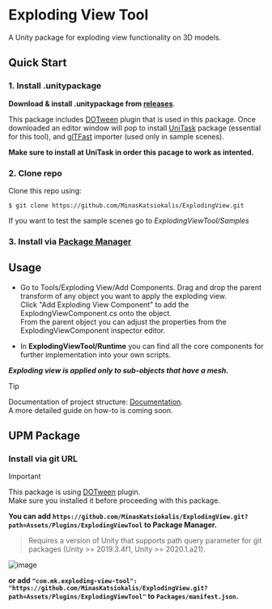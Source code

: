 # Exploding View Tool
A Unity package for exploding view functionality on 3D models.

## Quick Start
### 1. Install .unitypackage
**Download & install .unitypackage from [releases](https://github.com/MinasKatsiokalis/ExplodingView/releases)**.

This package includes [DOTween](https://assetstore.unity.com/packages/tools/animation/dotween-hotween-v2-27676#description) plugin that is used in this package.
Once downloaded an editor window will pop to install [UniTask](https://github.com/Cysharp/UniTask) package (essential for this tool), 
and [glTFast](https://docs.unity3d.com/Packages/com.unity.cloud.gltfast@6.4/manual/index.html) importer (used only in sample scenes).

**Make sure to install at UniTask in order this pacage to work as intented.**

### 2. Clone repo
Clone this repo using: 
```
$ git clone https://github.com/MinasKatsiokalis/ExplodingView.git
```
If you want to test the sample scenes go to *ExplodingViewTool/Samples*

### 3. Install via [Package Manager](https://github.com/MinasKatsiokalis/ExplodingView?tab=readme-ov-file#install-via-git-url) 

## Usage

- Go to Tools/Exploding View/Add Components. Drag and drop the parent transform of any object you want to apply the exploding view.<br>
Click "Add Exploding View Component" to add the ExplodngViewComponent.cs onto the object.<br>
From the parent object you can adjust the properties from the ExplodingViewComponent inspector editor.<br>

- In **ExplodingViewTool/Runtime** you can find all the core components for further implementation into your own scripts.


***Exploding view is applied only to sub-objects that have a mesh.***

> [!TIP]
> Documentation of project structure: [Documentation](https://minaskatsiokalis.github.io/exploding-view/documentation/html/index.html). <br>
> A more detailed guide on how-to is coming soon.

## UPM Package
### Install via git URL

> [!IMPORTANT]
> This package is using [DOTween](https://assetstore.unity.com/packages/tools/animation/dotween-hotween-v2-27676#description) plugin.<br>
> Make sure you installed it before proceeding with this package.

**You can add `https://github.com/MinasKatsiokalis/ExplodingView.git?path=Assets/Plugins/ExplodingViewTool` to Package Manager.**
> Requires a version of Unity that supports path query parameter for git packages (Unity >= 2019.3.4f1, Unity >= 2020.1.a21).

![image](https://user-images.githubusercontent.com/46207/79450714-3aadd100-8020-11ea-8aae-b8d87fc4d7be.png)

**or add `"com.mk.exploding-view-tool": "https://github.com/MinasKatsiokalis/ExplodingView.git?path=Assets/Plugins/ExplodingViewTool"` to `Packages/manifest.json`.**
